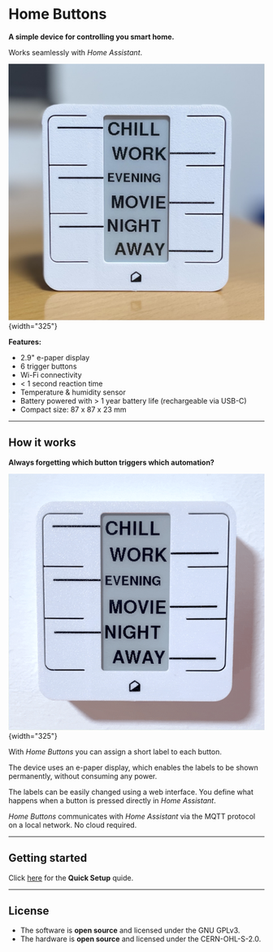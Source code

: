 # Home Buttons


**A simple device for controlling you smart home.**

Works seamlessly with *Home Assistant*.

![Home Buttons](assets/home_buttons_front.jpg){width="325"} 

**Features:**

- 2.9" e-paper display
- 6 trigger buttons
- Wi-Fi connectivity
- < 1 second reaction time
- Temperature & humidity sensor
- Battery powered with > 1 year battery life (rechargeable via USB-C)
- Compact size: 87 x 87 x 23 mm

---

## How it works

**Always forgetting which button triggers which automation?**

![How It Works](assets/button_press.gif){width="325"}

With *Home Buttons* you can assign a short label to each button.

The device uses an e-paper display, which enables the labels to be shown permanently, without consuming any power.

The labels can be easily changed using a web interface. You define what happens when a button is pressed directly in *Home Assistant*.

*Home Buttons* communicates with *Home Assistant* via the MQTT protocol on a local network. No cloud required.

---

## Getting started

Click [here](setup.md) for the **Quick Setup** quide. 

---

## License

- The software is **open source** and licensed under the GNU GPLv3.  
- The hardware is **open source** and licensed under the CERN-OHL-S-2.0.